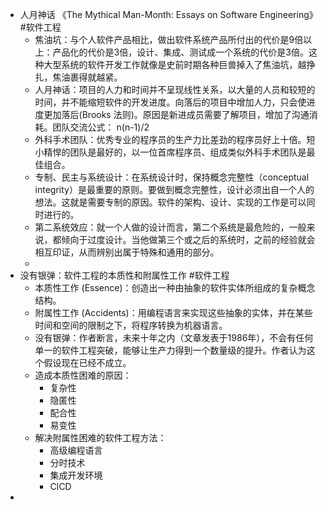 - 人月神话  《The Mythical Man-Month: Essays on Software Engineering》 #软件工程
	- 焦油坑：与个人软件产品相比，做出软件系统产品所付出的代价是9倍以上：产品化的代价是3倍，设计、集成、测试成一个系统的代价是3倍。这种大型系统的软件开发工作就像是史前时期各种巨兽掉入了焦油坑，越挣扎，焦油裹得就越紧。
	- 人月神话：项目的人力和时间并不呈现线性关系，以大量的人员和较短的时间，并不能缩短软件的开发进度。向落后的项目中增加人力，只会使进度更加落后(Brooks 法则)。原因是新进成员需要了解项目，增加了沟通消耗。团队交流公式： n(n-1)/2
	- 外科手术团队：优秀专业的程序员的生产力比差劲的程序员好上十倍。短小精悍的团队是最好的，以一位首席程序员、组成类似外科手术团队是最佳组合。
	- 专制、民主与系统设计：在系统设计时，保持概念完整性（conceptual integrity）是最重要的原则。要做到概念完整性，设计必须出自一个人的想法。这就是需要专制的原因。软件的架构、设计、实现的工作是可以同时进行的。
	- 第二系统效应：就一个人做的设计而言，第二个系统是最危险的，一般来说，都倾向于过度设计。当他做第三个或之后的系统时，之前的经验就会相互印证，从而辨别出属于特殊和通用的部分。
	-
- 没有银弹：软件工程的本质性和附属性工作 #软件工程
	- 本质性工作 (Essence)：创造出一种由抽象的软件实体所组成的复杂概念结构。
	- 附属性工作 (Accidents)：用编程语言来实现这些抽象的实体，并在某些时间和空间的限制之下，将程序转换为机器语言。
	- 没有银弹：作者断言，未来十年之内（文章发表于1986年），不会有任何单一的软件工程突破，能够让生产力得到一个数量级的提升。作者认为这个假设现在已经不成立。
	- 造成本质性困难的原因：
		- 复杂性
		- 隐匿性
		- 配合性
		- 易变性
	- 解决附属性困难的软件工程方法：
		- 高级编程语言
		- 分时技术
		- 集成开发环境
		- CICD
-
